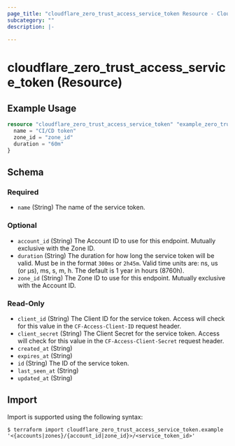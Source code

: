 ```yaml
---
page_title: "cloudflare_zero_trust_access_service_token Resource - Cloudflare"
subcategory: ""
description: |-
  
---
```


# cloudflare_zero_trust_access_service_token (Resource)



## Example Usage

```terraform
resource "cloudflare_zero_trust_access_service_token" "example_zero_trust_access_service_token" {
  name = "CI/CD token"
  zone_id = "zone_id"
  duration = "60m"
}
```

<!-- schema generated by tfplugindocs -->
## Schema

### Required

- `name` (String) The name of the service token.

### Optional

- `account_id` (String) The Account ID to use for this endpoint. Mutually exclusive with the Zone ID.
- `duration` (String) The duration for how long the service token will be valid. Must be in the format `300ms` or `2h45m`. Valid time units are: ns, us (or µs), ms, s, m, h. The default is 1 year in hours (8760h).
- `zone_id` (String) The Zone ID to use for this endpoint. Mutually exclusive with the Account ID.

### Read-Only

- `client_id` (String) The Client ID for the service token. Access will check for this value in the `CF-Access-Client-ID` request header.
- `client_secret` (String) The Client Secret for the service token. Access will check for this value in the `CF-Access-Client-Secret` request header.
- `created_at` (String)
- `expires_at` (String)
- `id` (String) The ID of the service token.
- `last_seen_at` (String)
- `updated_at` (String)

## Import

Import is supported using the following syntax:

```shell
$ terraform import cloudflare_zero_trust_access_service_token.example '<{accounts|zones}/{account_id|zone_id}>/<service_token_id>'
```
